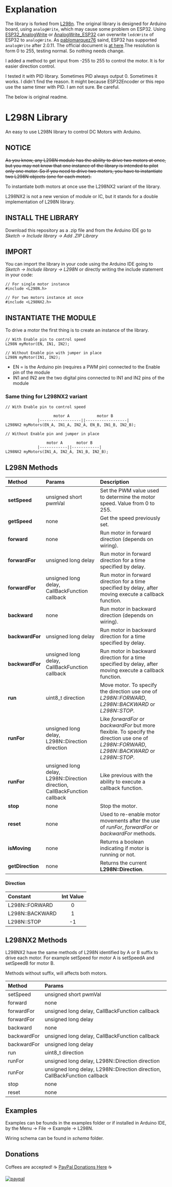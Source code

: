 # Explanation

The library is forked from [L298n](https://github.com/AndreaLombardo/L298N).
The original library is designed for Arduino board, using `analogWrite`, which may cause some problem on ESP32.
Using [ESP32_AnalogWrite](https://github.com/erropix/ESP32_AnalogWrite) or [AnalogWrite_ESP32](https://github.com/pablomarquez76/AnalogWrite_ESP32) can overwrite `ledcWrite` of ESP32 to `analogWrite`.
As [pablomarquez76](https://github.com/pablomarquez76/AnalogWrite_ESP32/issues/6) saind, ESP32 has supported `analogWrite` after 2.0.11. The official document is [at here](https://docs.espressif.com/projects/arduino-esp32/en/latest/api/ledc.html?highlight=analogWrite#analogwrite).The resolution is form 0 to 255, testing normal. So nothing needs change.

I added a method to get input from -255 to 255 to control the motor. It is for easier direction control.

I tested it with PID library. Sometimes PID always output 0. Sometimes it works. I didn't find the reason. It might because ESP32Encoder or this repo use the same timer with PID. I am not sure. Be careful.

The below is original readme.

# L298N Library

An easy to use L298N library to control DC Motors with Arduino.

## NOTICE

~~As you know, any L298N module has the ability to drive two motors at once, but you may not know that one instance of the library is intended to pilot only one motor. So if you need to drive two motors, you have to instantiate two L298N objects (one for each motor).~~

To instantiate both motors at once use the L298NX2 variant of the library.

L298NX2 is not a new version of module or IC,
but it stands for a double implementation of L298N library.

## INSTALL THE LIBRARY

Download this repository as a .zip file and from the Arduino IDE go to _Sketch -> Include library -> Add .ZIP Library_

## IMPORT

You can import the library in your code using the Arduino IDE going to _Sketch -> Include library -> L298N_
or directly writing the include statement in your code:

```
// For single motor instance
#include <L298N.h>
```

```
// For two motors instance at once
#include <L298NX2.h>
```

## INSTANTIATE THE MODULE

To drive a motor the first thing is to create an instance of the library.

```
// With Enable pin to control speed
L298N myMotor(EN, IN1, IN2);
```

```
// Without Enable pin with jumper in place
L298N myMotor(IN1, IN2);
```

- EN = is the Arduino pin (requires a PWM pin) connected to the Enable pin of the module
- IN1 and IN2 are the two digital pins connected to IN1 and IN2 pins of the module

### Same thing for L298NX2 variant

```
// With Enable pin to control speed

                     motor A            motor B
              |------------------||------------------|
L298NX2 myMotors(EN_A, IN1_A, IN2_A, EN_B, IN1_B, IN2_B);
```

```
// Without Enable pin and jumper in place

                  motor A      motor B
              |------------||------------|
L298NX2 myMotors(IN1_A, IN2_A, IN1_B, IN2_B);
```

## L298N Methods

| Method           | Params                                                                     | Description                                                                                                                                     |
| :--------------- | :------------------------------------------------------------------------- | :---------------------------------------------------------------------------------------------------------------------------------------------- |
| **setSpeed**     | unsigned short pwmVal                                                      | Set the PWM value used to determine the motor speed. Value from 0 to 255.                                                                       |
| **getSpeed**     | none                                                                       | Get the speed previously set.                                                                                                                   |
| **forward**      | none                                                                       | Run motor in forward direction (depends on wiring).                                                                                             |
| **forwardFor**   | unsigned long delay                                                        | Run motor in forward direction for a time specified by delay.                                                                                   |
| **forwardFor**   | unsigned long delay, CallBackFunction callback                             | Run motor in forward direction for a time specified by delay, after moving execute a callback function.                                         |
| **backward**     | none                                                                       | Run motor in backward direction (depends on wiring).                                                                                            |
| **backwardFor**  | unsigned long delay                                                        | Run motor in backward direction for a time specified by delay.                                                                                  |
| **backwardFor**  | unsigned long delay, CallBackFunction callback                             | Run motor in backward direction for a time specified by delay, after moving execute a callback function.                                        |
| **run**          | uint8_t direction                                                          | Move motor. To specify the direction use one of _L298N::FORWARD_, _L298N::BACKWARD_ or _L298N::STOP_.                                           |
| **runFor**       | unsigned long delay, L298N::Direction direction                            | Like _forwardFor_ or _backwardFor_ but more flexible. To specify the direction use one of _L298N::FORWARD_, _L298N::BACKWARD_ or _L298N::STOP_. |
| **runFor**       | unsigned long delay, L298N::Direction direction, CallBackFunction callback | Like previous with the ability to execute a callback function.                                                                                  |
| **stop**         | none                                                                       | Stop the motor.                                                                                                                                 |
| **reset**        | none                                                                       | Used to re-enable motor movements after the use of _runFor_, _forwardFor_ or _backwardFor_ methods.                                             |
| **isMoving**     | none                                                                       | Returns a boolean indicating if motor is running or not.                                                                                        |
| **getDirection** | none                                                                       | Returns the current **L298N::Direction**.                                                                                                       |

#### Direction

| Constant        | Int Value |
| :-------------- | :-------: |
| L298N::FORWARD  |     0     |
| L298N::BACKWARD |     1     |
| L298N::STOP     |    -1     |

## L298NX2 Methods

L298NX2 have the same methods of L298N identified by A or B suffix to drive each motor. For example setSpeed for motor A is setSpeedA and setSpeedB for motor B.

Methods without suffix, will affects both motors.

| Method      | Params                                                                     |
| :---------- | :------------------------------------------------------------------------- |
| setSpeed    | unsigned short pwmVal                                                      |
| forward     | none                                                                       |
| forwardFor  | unsigned long delay, CallBackFunction callback                             |
| forwardFor  | unsigned long delay                                                        |
| backward    | none                                                                       |
| backwardFor | unsigned long delay, CallBackFunction callback                             |
| backwardFor | unsigned long delay                                                        |
| run         | uint8_t direction                                                          |
| runFor      | unsigned long delay, L298N::Direction direction                            |
| runFor      | unsigned long delay, L298N::Direction direction, CallBackFunction callback |
| stop        | none                                                                       |
| reset       | none                                                                       |

## Examples

Examples can be founds in the examples folder or if installed in Arduino IDE, by the Menu -> File -> Example -> L298N.

Wiring schema can be found in _schema_ folder.

## Donations

Coffees are accepted!
:coffee: [PayPal Donations Here](https://www.paypal.com/cgi-bin/webscr?cmd=_s-xclick&hosted_button_id=GRNEA99RCC3U4) :coffee:

[![paypal](https://www.paypalobjects.com/en_US/i/btn/btn_donateCC_LG.gif)](https://www.paypal.com/cgi-bin/webscr?cmd=_s-xclick&hosted_button_id=GRNEA99RCC3U4)
